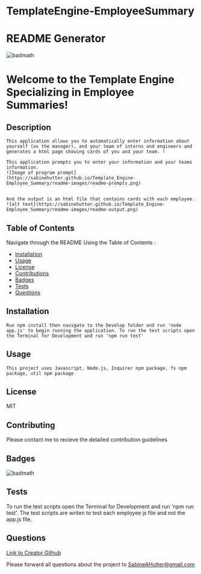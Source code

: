 # TemplateEngine-EmployeeSummary

# README Generator
  ![badmath](https://img.shields.io/badge/license-MIT-green)

  # Welcome to the Template Engine Specializing in Employee Summaries!  

  ## Description
    This application allows you to automatically enter information about yourself (as the manager), and your team of interns and engineers and generates a html page showing cards of you and your team. ! 

    This application prompts you to enter your information and your teams information. 
    ![Image of program prompt](https://sabinehutter.github.io/Template_Engine-Employee_Summary/readme-images/readme-prompts.png)


    And the output is an html file that contains cards with each employee. 
    ![alt text](https://sabinehutter.github.io/Template_Engine-Employee_Summary/readme-images/readme-output.png)


  ## Table of Contents
  Navigate through the README Using the Table of Contents : 

  * [Installation](#installation)
  * [Usage](#usage)
  * [License](#license)
  * [Contributions](#contributing)
  * [Badges](#badges)
  * [Tests](#tests)
  * [Questions](#questions)

  ## Installation
    Run npm install then navigate to the Develop folder and run 'node app.js' to begin running the application. To run the test scripts open the Terminal for Development and run 'npm run test'

  ## Usage
    This project uses Javascript, Node.js, Inquirer npm package, fs npm package, util npm package

  ## License
  MIT

  ## Contributing
  Please contact me to recieve the detailed contribution guidelines

  ## Badges
  ![badmath](https://img.shields.io/badge/license-MIT-green)
  

  ## Tests
To run the test scripts open the Terminal for Development and run 'npm run test'. The test scripts are writen to test each employee js file and not the app.js file. 

  ## Questions
  [Link to Creator Github](https://github.com/sabinehutter)

  Please forward all questions about the project to [SabineAHutter@gmail.com](SabineAHutter@gmail.com)
  
